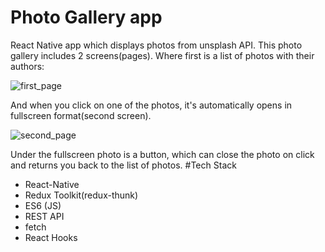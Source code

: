 # Photo Gallery app
React Native app which displays photos from unsplash API. This photo gallery includes 2 screens(pages). Where first is a list of photos with their authors:

![first_page](https://user-images.githubusercontent.com/76078433/184819523-efc3fd83-296e-4798-ac77-3a1b3e86e2a6.jpg)

And when you click on one of the photos, it's automatically opens in fullscreen format(second screen).

![second_page](https://user-images.githubusercontent.com/76078433/184819751-efb8fd85-caa2-48d4-afdc-2166acd506ac.jpg)

Under the fullscreen photo is a button, which can close the photo on click and returns you back to the list of photos.
#Tech Stack
- React-Native
- Redux Toolkit(redux-thunk)
- ES6 (JS)
- REST API
- fetch
- React Hooks
